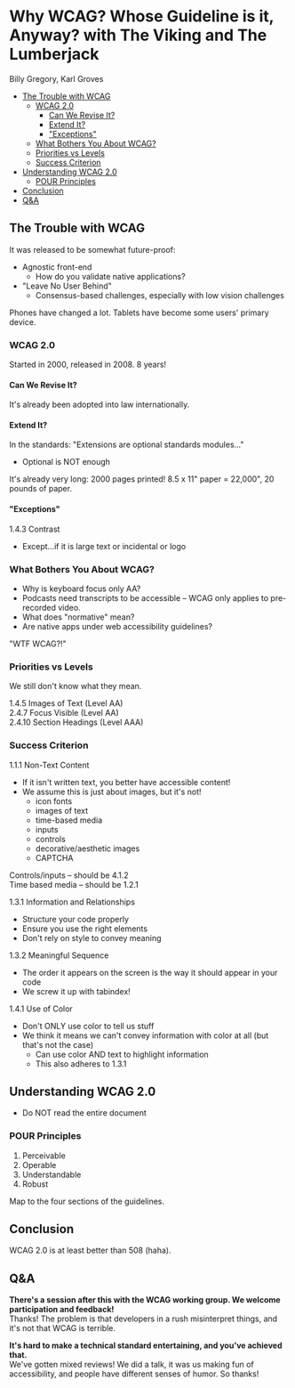 # Why WCAG? Whose Guideline is it, Anyway? with The Viking and The Lumberjack

Billy Gregory, Karl Groves

* [The Trouble with WCAG](#the-trouble-with-wcag)
  * [WCAG 2.0](#wcag-20)
    * [Can We Revise It?](#can-we-revise-it)
    * [Extend It?](#extend-it)
    * ["Exceptions"](#exceptions)
  * [What Bothers You About WCAG?](#what-bothers-you-about-wcag)
  * [Priorities vs Levels](#priorities-vs-levels)
  * [Success Criterion](#success-criterion)
* [Understanding WCAG 2.0](#understanding-wcag-20)
  * [POUR Principles](#pour-principles)
* [Conclusion](#conclusion)
* [Q&A](#qa)

## The Trouble with WCAG

It was released to be somewhat future-proof:

* Agnostic front-end
  * How do you validate native applications?
* "Leave No User Behind"
  * Consensus-based challenges, especially with low vision challenges

Phones have changed a lot. Tablets have become some users' primary device.

### WCAG 2.0

Started in 2000, released in 2008. 8 years!

#### Can We Revise It?

It's already been adopted into law internationally.

#### Extend It?

In the standards: "Extensions are optional standards modules…"

* Optional is NOT enough

It's already very long: 2000 pages printed! 8.5 x 11" paper = 22,000", 20 pounds of paper.

#### "Exceptions"

1.4.3 Contrast

* Except…if it is large text or incidental or logo

### What Bothers You About WCAG?

* Why is keyboard focus only AA?
* Podcasts need transcripts to be accessible – WCAG only applies to pre-recorded video.
* What does "normative" mean?
* Are native apps under web accessibility guidelines?

"WTF WCAG?!"

### Priorities vs Levels

We still don't know what they mean.

1.4.5 Images of Text (Level AA)  
2.4.7 Focus Visible (Level AA)  
2.4.10 Section Headings (Level AAA)

### Success Criterion

1.1.1 Non-Text Content

* If it isn't written text, you better have accessible content!
* We assume this is just about images, but it's not!
  * icon fonts
  * images of text
  * time-based media
  * inputs
  * controls
  * decorative/aesthetic images
  * CAPTCHA

Controls/inputs – should be 4.1.2  
Time based media – should be 1.2.1

1.3.1 Information and Relationships

* Structure your code properly
* Ensure you use the right elements
* Don't rely on style to convey meaning

1.3.2 Meaningful Sequence

* The order it appears on the screen is the way it should appear in your code
* We screw it up with tabindex!

1.4.1 Use of Color

* Don't ONLY use color to tell us stuff
* We think it means we can't convey information with color at all (but that's not the case)
  * Can use color AND text to highlight information
  * This also adheres to 1.3.1

## Understanding WCAG 2.0

* Do NOT read the entire document

### POUR Principles

1. Perceivable
2. Operable
3. Understandable
4. Robust

Map to the four sections of the guidelines.

## Conclusion

WCAG 2.0 is at least better than 508 (haha).

## Q&A

**There's a session after this with the WCAG working group. We welcome participation and feedback!**  
Thanks! The problem is that developers in a rush misinterpret things, and it's not that WCAG is terrible.

**It's hard to make a technical standard entertaining, and you've achieved that.**  
We've gotten mixed reviews! We did a talk, it was us making fun of accessibility, and people have different senses of humor. So thanks!
